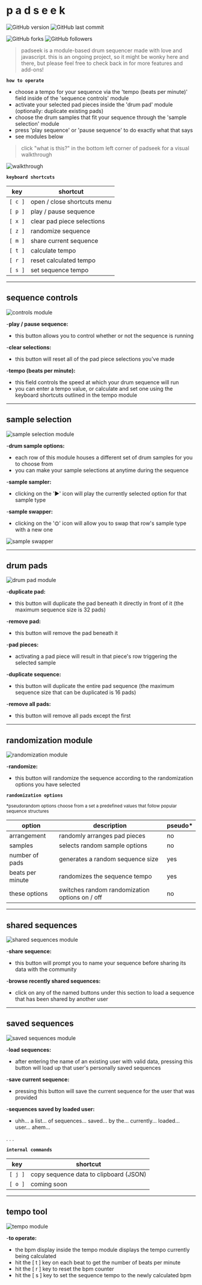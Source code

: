 # p a d s e e k

![GitHub version](https://img.shields.io/badge/version-beta-red.svg) ![GitHub last commit](https://img.shields.io/github/last-commit/AaronChapman/padseek.svg)

![GitHub forks](https://img.shields.io/github/forks/AaronChapman/padseek.svg?style=social&label=Fork) ![GitHub followers](https://img.shields.io/github/followers/AaronChapman.svg?style=social&label=Follow)

>padseek is a module-based drum sequencer made with love and javascript. this is an ongoing project, so it might be wonky here and there, but please feel free to check back in for more features and add-ons!

**`how to operate`**

- choose a tempo for your sequence via the 'tempo (beats per minute)' field inside of the 'sequence controls' module
- activate your selected pad pieces inside the 'drum pad' module (optionally: duplicate existing pads)
- choose the drum samples that fit your sequence through the 'sample selection' module
- press 'play sequence' or 'pause sequence' to do exactly what that says
- see modules below

>click "what is this?" in the bottom left corner of padseek for a visual walkthrough

![walkthrough](images/README/walkthrough.png "walkthrough")

**`keyboard shortcuts`**

key | shortcut
--- | ---
`[ c ]` | open / close shortcuts menu
`[ p ]` | play / pause sequence
`[ x ]` | clear pad piece selections
`[ z ]` | randomize sequence
`[ m ]` | share current sequence
`[ t ]` | calculate tempo
`[ r ]` | reset calculated tempo
`[ s ]` | set sequence tempo

---
## sequence controls

![controls module](images/README/controls.png "controls module")


-**play / pause sequence:**
- this button allows you to control whether or not the sequence is running

-**clear selections:**
- this button will reset all of the pad piece selections you've made

-**tempo (beats per minute):**
- this field controls the speed at which your drum sequence will run
- you can enter a tempo value, or calculate and set one using the keyboard shortcuts outlined in the tempo module


---
## sample selection

![sample selection module](images/README/samples.png "sample selection module")


-**drum sample options:**
- each row of this module houses a different set of drum samples for you to choose from
- you can make your sample selections at anytime during the sequence

-**sample sampler:**
- clicking on the '▶' icon will play the currently selected option for that sample type

-**sample swapper:**
- clicking on the '⏣' icon will allow you to swap that row's sample type with a new one

![sample swapper](images/README/swapper.png "sample swapper")


---
## drum pads

![drum pad module](images/README/pad.png "drum pad module")


-**duplicate pad:**
- this button will duplicate the pad beneath it directly in front of it (the maximum sequence size is 32 pads)

-**remove pad:**
- this button will remove the pad beneath it

-**pad pieces:**
- activating a pad piece will result in that piece's row triggering the selected sample

-**duplicate sequence:**
- this button will duplicate the entire pad sequence (the maximum sequence size that can be duplicated is 16 pads)

-**remove all pads:**
- this button will remove all pads except the first


---
## randomization module

![randomization module](images/README/randomization.png "randomization module")


-**randomize:**
- this button will randomize the sequence according to the randomization options you have selected

**`randomization options`**

<sup>*pseudorandom options choose from a set a predefined values that follow popular sequence structures</sup>

option | description | pseudo*
--- | --- | ---
arrangement | randomly arranges pad pieces | no
samples | selects random sample options | no
number of pads | generates a random sequence size | yes
beats per minute | randomizes the sequence tempo | yes
these options | switches random randomization options on / off | no


---
## shared sequences

![shared sequences module](images/README/shared.png "shared sequences module")


-**share sequence:**
- this button will prompt you to name your sequence before sharing its data with the community

-**browse recently shared sequences:**
- click on any of the named buttons under this section to load a sequence that has been shared by another user


---
## saved sequences

![saved sequences module](images/README/saved.png "saved sequences module")


-**load sequences:**
- after entering the name of an existing user with valid data, pressing this button will load up that user's personally saved sequences

-**save current sequence:**
- pressing this button will save the current sequence for the user that was provided

-**sequences saved by loaded user:**
- uhh... a list... of sequences... saved... by the... currently... loaded... user... ahem...


. . .

**`internal commands`**

key | shortcut
--- | ---
`[ j ]` | copy sequence data to clipboard (JSON)
`[ o ]` | coming soon


---
## tempo tool

![tempo module](images/README/tempo.png "tempo module")


-**to operate:**
- the bpm display inside the tempo module displays the tempo currently being calculated
- hit the [ t ] key on each beat to get the number of beats per minute
- hit the [ r ] key to reset the bpm counter
- hit the [ s ] key to set the sequence tempo to the newly calculated bpm